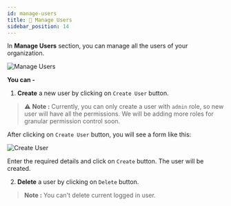 ```yaml
---
id: manage-users
title: 👥 Manage Users
sidebar_position: 14
---
```


In **Manage Users** section, you can manage all the users of your organization.

![Manage Users](/assets/1.x.x/manage-users.png)

**You can -**
1. **Create** a new user by clicking on `Create User` button.
  > ⚠️ **Note :** Currently, you can only create a user with `admin` role, so new user will have all the permissions.
  > We will be adding more roles for granular permission control soon.
  
  After clicking on `Create User` button, you will see a form like this:

  ![Create User](/assets/1.x.x/create-user.png)

  Enter the required details and click on `Create` button. The user will be created.

2. **Delete** a user by clicking on `Delete` button.
  > **Note :** You can't delete current logged in user.